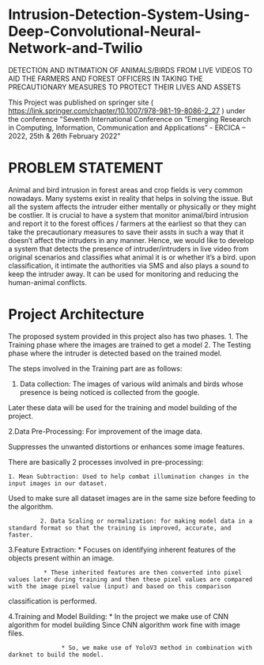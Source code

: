 # Intrusion-Detection-System-Using-Deep-Convolutional-Neural-Network-and-Twilio
DETECTION AND INTIMATION OF ANIMALS/BIRDS FROM LIVE VIDEOS TO AID THE FARMERS AND FOREST OFFICERS IN TAKING THE PRECAUTIONARY MEASURES TO PROTECT THEIR LIVES AND ASSETS

This Project was published on springer site ( https://link.springer.com/chapter/10.1007/978-981-19-8086-2_27 ) under the conference "Seventh International Conference on “Emerging Research in Computing, Information, Communication and Applications” - ERCICA – 2022, 25th & 26th February 2022"

# PROBLEM STATEMENT
Animal and bird intrusion in forest areas and crop fields is very common nowadays. Many systems exist in reality that helps in solving the issue. But all the system affects the intruder either mentally or physically or they might be costlier. 
It is crucial to have a system that monitor animal/bird intrusion and report it to the forest offices / farmers at the earliest so that they can take the precautionary measures to save their assts in such a way that it doesn’t affect the intruders in any manner. 
Hence, we would like to develop a system that detects the presence of intruder/intruders in live video from original scenarios and classifies what animal it is or whether it’s a bird. upon classification, it intimate the authorities via SMS and also plays a sound to keep the intruder away. It can be used for monitoring and reducing the human-animal conflicts.

# Project Architecture
The proposed system provided in this project also has two phases. 
         1. The Training phase where the images are trained to get a model 
         2. The Testing phase where the intruder is detected based on the trained model. 

The steps involved in the Training part are as follows:

1. Data collection:
The images of various wild animals and birds whose presence is being noticed is collected from the google.

Later these data will be used for the training and model building of the project. 


2.Data Pre-Processing: 
For improvement of the image data. 
                       
Suppresses the unwanted distortions or enhances some image features.

There are basically 2 processes involved in pre-processing: 
                       
	1. Mean Subtraction: Used to help combat illumination changes in the input images in our dataset. 
 Used to make sure all dataset images are in the same size before feeding to the algorithm.
                         
			 2. Data Scaling or normalization: for making model data in a standard format so that the training is improved, accurate, and faster.

3.Feature Extraction: * Focuses on identifying inherent features of the objects present within an image. 
                      
		      * These inherited features are then converted into pixel values later during training and then these pixel values are compared with the image pixel value (input) and based on this comparison 
classification is performed.

4.Training and Model Building: * In the project we make use of CNN algorithm for model building Since CNN algorithm work fine with image files.  
                          
			       * So, we make use of YoloV3 method in combination with darknet to build the model.   
